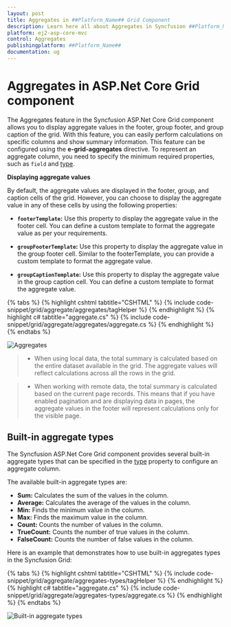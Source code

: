 ```yaml
---
layout: post
title: Aggregates in ##Platform_Name## Grid Component
description: Learn here all about Aggregates in Syncfusion ##Platform_Name## Grid component of Syncfusion Essential JS 2 and more.
platform: ej2-asp-core-mvc
control: Aggregates
publishingplatform: ##Platform_Name##
documentation: ug
---
```


# Aggregates in ASP.Net Core Grid component

The Aggregates feature in the Syncfusion ASP.Net Core Grid component allows you to display aggregate values in the footer, group footer, and group caption of the grid. With this feature, you can easily perform calculations on specific columns and show summary information. This feature can be configured using the **e-grid-aggregates** directive. To represent an aggregate column, you need to specify the minimum required properties, such as `field` and [type](https://help.syncfusion.com/cr/aspnetcore-js2/Syncfusion.EJ2.Grids.AggregateType.html).

**Displaying aggregate values**

By default, the aggregate values are displayed in the footer, group, and caption cells of the grid. However, you can choose to display the aggregate value in any of these cells by using the following properties:

* **`footerTemplate`:** Use this property to display the aggregate value in the footer cell. You can define a custom template to format the aggregate value as per your requirements.

* **`groupFooterTemplate`:** Use this property to display the aggregate value in the group footer cell. Similar to the footerTemplate, you can provide a custom template to format the aggregate value.

* **`groupCaptionTemplate`:** Use this property to display the aggregate value in the group caption cell. You can define a custom template to format the aggregate value.

{% tabs %}
{% highlight cshtml tabtitle="CSHTML" %}
{% include code-snippet/grid/aggregate/aggregates/tagHelper %}
{% endhighlight %}
{% highlight c# tabtitle="aggregate.cs" %}
{% include code-snippet/grid/aggregate/aggregates/aggregate.cs %}
{% endhighlight %}
{% endtabs %}

![Aggregates](../images/aggregates/aggregates.png) 

> * When using local data, the total summary is calculated based on the entire dataset available in the grid. The aggregate values will reflect calculations across all the rows in the grid.

> * When working with remote data, the total summary is calculated based on the current page records. This means that if you have enabled pagination and are displaying data in pages, the aggregate values in the footer will represent calculations only for the visible page.

## Built-in aggregate types

The Syncfusion ASP.Net Core Grid component provides several built-in aggregate types that can be specified in the [type](https://help.syncfusion.com/cr/aspnetcore-js2/Syncfusion.EJ2.Grids.AggregateType.html) property to configure an aggregate column.

The available built-in aggregate types are:

* **Sum:** Calculates the sum of the values in the column.
* **Average:** Calculates the average of the values in the column.
* **Min:** Finds the minimum value in the column.
* **Max:** Finds the maximum value in the column.
* **Count:** Counts the number of values in the column.
* **TrueCount:** Counts the number of true values in the column.
* **FalseCount:** Counts the number of false values in the column.

Here is an example that demonstrates how to use built-in aggregates types in the Syncfusion Grid:

{% tabs %}
{% highlight cshtml tabtitle="CSHTML" %}
{% include code-snippet/grid/aggregate/aggregates-types/tagHelper %}
{% endhighlight %}
{% highlight c# tabtitle="aggregate.cs" %}
{% include code-snippet/grid/aggregate/aggregates-types/aggregate.cs %}
{% endhighlight %}
{% endtabs %}

![Built-in aggregate types](../images/aggregates/aggregate-types.png)